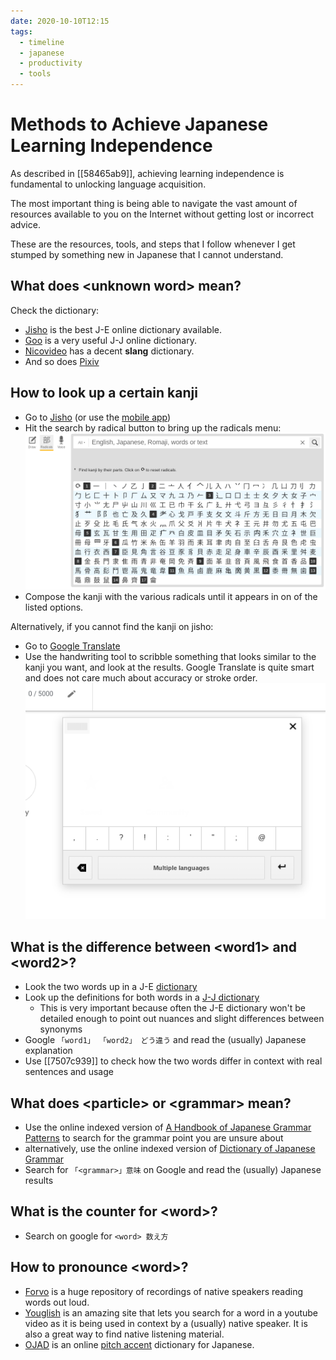 ```yaml
---
date: 2020-10-10T12:15
tags:
  - timeline
  - japanese
  - productivity
  - tools
---
```


# Methods to Achieve Japanese Learning Independence

As described in [[58465ab9]], achieving learning independence is fundamental to
unlocking language acquisition.

The most important thing is being able to navigate the vast amount of resources
available to you on the Internet without getting lost or incorrect advice.

These are the resources, tools, and steps that I follow whenever I get stumped
by something new in Japanese that I cannot understand.

## What does \<unknown word\> mean?

Check the dictionary:
  - [Jisho](https://jisho.org/) is the best J-E online dictionary available.
  - [Goo](https://dictionary.goo.ne.jp/) is a very useful J-J online dictionary.
  - [Nicovideo](https://dic.nicovideo.jp/) has a decent **slang** dictionary.
  - And so does [Pixiv](https://dic.pixiv.net/)

## How to look up a certain kanji

 - Go to [Jisho](https://jisho.org) (or use the [mobile app](https://play.google.com/store/apps/details?id=ric.Jsho))
 - Hit the search by radical button to bring up the radicals menu:
  [![Jisho search by radical](./static/jisho_radical_search.png)](./static/jisho_radical_search.png)
 - Compose the kanji with the various radicals until it appears in on of the
   listed options.

Alternatively, if you cannot find the kanji on jisho:

 - Go to [Google Translate](https://translate.google.com/)
 - Use the handwriting tool to scribble something that looks similar to the
   kanji you want, and look at the results. Google Translate is quite smart and
   does not care much about accuracy or stroke order.
  [![google translate handwriting](./static/google_translate_handwrite.png)](./static/google_translate_handwrite.png)

## What is the difference between \<word1\> and \<word2\>?

 - Look the two words up in a J-E [dictionary](https://jisho.org)
 - Look up the definitions for both words in a [J-J dictionary](https://dictionary.goo.ne.jp)
   - This is very important because often the J-E dictionary won't be detailed
     enough to point out nuances and slight differences between synonyms
 - Google `「word1」 「word2」 どう違う` and read the (usually) Japanese explanation
 - Use [[7507c939]] to check how the two words differ in context with real
   sentences and usage

## What does \<particle\> or \<grammar\> mean?

 - Use the online indexed version of [A Handbook of Japanese Grammar Patterns](https://core6000.neocities.org/hjgp/)
   to search for the grammar point you are unsure about
 - alternatively, use the online indexed version of [Dictionary of Japanese Grammar](https://core6000.neocities.org/dojg/)
 - Search for `「<grammar>」意味` on Google and read the (usually) Japanese results

## What is the counter for \<word\>?

 - Search on google for `<word> 数え方`

## How to pronounce \<word\>?

 - [Forvo](https://forvo.com) is a huge repository of recordings of native
   speakers reading words out loud.
 - [Youglish](https://youglish.com/japanese) is an amazing site that lets you
   search for a word in a youtube video as it is being used in context by a
   (usually) native speaker. It is also a great way to find native listening
   material.
 - [OJAD](http://www.gavo.t.u-tokyo.ac.jp/ojad/eng/pages/home) is an online
   [pitch accent](https://www.youtube.com/watch?v=O6AoilGEers) dictionary for
   Japanese.
<!-- TODO: write zettel on pitch accent -->
